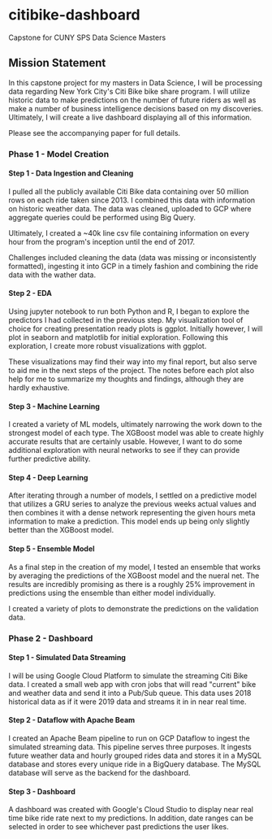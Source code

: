 # citibike-dashboard
Capstone for CUNY SPS Data Science Masters

## Mission Statement

In this capstone project for my masters in Data Science, I will be processing data regarding New York City's Citi Bike bike share program. I will utilize historic data to make predictions on the number of future riders as well as make a number of business intelligence decisions based on my discoveries. Ultimately, I will create a live dashboard displaying all of this information.

Please see the accompanying paper for full details.

### Phase 1 - Model Creation

#### Step 1 - Data Ingestion and Cleaning

I pulled all the publicly available Citi Bike data containing over 50 million rows on each ride taken since 2013. I combined this data with information on historic weather data. The data was cleaned, uploaded to GCP where aggregate queries could be performed using Big Query. 

Ultimately, I created a ~40k line csv file containing information on every hour from the program's inception until the end of 2017.

Challenges included cleaning the data (data was missing or inconsistently formatted), ingesting it into GCP in a timely fashion and combining the ride data with the wather data.

#### Step 2 - EDA

Using jupyter notebook to run both Python and R, I began to explore the predictors I had collected in the previous step. My visualization tool of choice for creating presentation ready plots is ggplot. Initially however, I will plot in seaborn and matplotlib for initial exploration. Following this exploration, I create more robust visualizations with ggplot. 

These visualizations may find their way into my final report, but also serve to aid me in the next steps of the project. The notes before each plot also help for me to summarize my thoughts and findings, although they are hardly exhaustive.

#### Step 3 - Machine Learning

I created a variety of ML models, ultimately narrowing the work down to the strongest model of each type. The XGBoost model was able to create highly accurate results that are certainly usable. However, I want to do some additional exploration with neural networks to see if they can provide further predictive ability.

#### Step 4 - Deep Learning

After iterating through a number of models, I settled on a predictive model that utilizes a GRU series to analyze the previous weeks actual values and then combines it with a dense network representing the given hours meta information to make a prediction. This model ends up being only slightly better than the XGBoost model.

#### Step 5 - Ensemble Model

As a final step in the creation of my model, I tested an ensemble that works by averaging the predictions of the XGBoost model and the nueral net. The results are incredibly promising as there is a roughly 25% improvement in predictions using the ensemble than either model individually. 

I created a variety of plots to demonstrate the predictions on the validation data.

### Phase 2 - Dashboard

#### Step 1 - Simulated Data Streaming

I will be using Google Cloud Platform to simulate the streaming Citi Bike data. I created a small web app with cron jobs that will read "current" bike and weather data and send it into a Pub/Sub queue. This data uses 2018 historical data as if it were 2019 data and streams it in in near real time. 

#### Step 2 - Dataflow with Apache Beam

I created an Apache Beam pipeline to run on GCP Dataflow to ingest the simulated streaming data. This pipeline serves three purposes. It ingests future weather data and hourly grouped rides data and stores it in a MySQL database and stores every unique ride in a BigQuery database. The MySQL database will serve as the backend for the dashboard.

#### Step 3 - Dashboard 

A dashboard was created with Google's Cloud Studio to display near real time bike ride rate next to my predictions. In addition, date ranges can be selected in order to see whichever past predictions the user likes.
